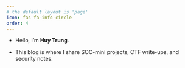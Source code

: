 ```yaml
---
# the default layout is 'page'
icon: fas fa-info-circle
order: 4
---
```

  
- Hello, I’m **Huy Trung**.

- This blog is where I share SOC-mini projects, CTF write-ups, and security notes.
